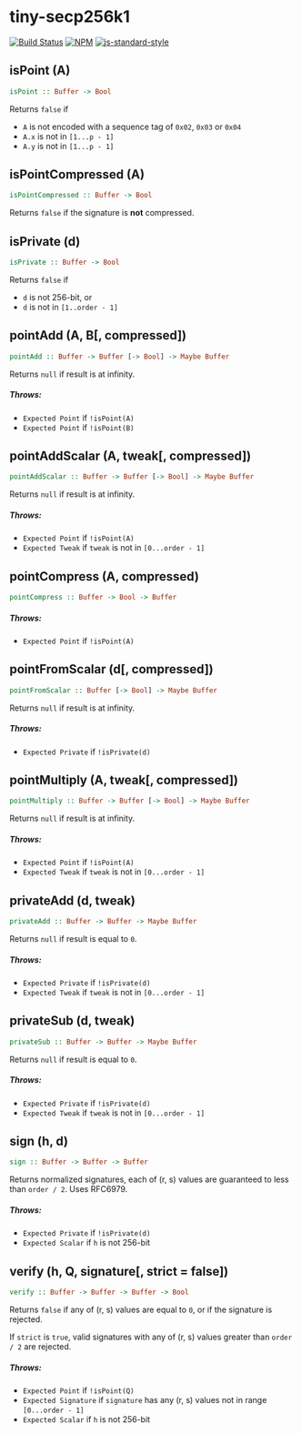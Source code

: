 # tiny-secp256k1
[![Build Status](https://travis-ci.org/bitcoinjs/tiny-secp256k1.png?branch=master)](https://travis-ci.org/bitcoinjs/tiny-secp256k1)
[![NPM](https://img.shields.io/npm/v/tiny-secp256k1.svg)](https://www.npmjs.org/package/tiny-secp256k1)
[![js-standard-style](https://cdn.rawgit.com/feross/standard/master/badge.svg)](https://github.com/feross/standard)

## isPoint (A)
``` haskell
isPoint :: Buffer -> Bool
```
Returns `false` if
* `A` is not encoded with a sequence tag of `0x02`, `0x03` or `0x04`
* `A.x` is not in `[1...p - 1]`
* `A.y` is not in `[1...p - 1]`


## isPointCompressed (A)
``` haskell
isPointCompressed :: Buffer -> Bool
```
Returns `false` if the signature is **not** compressed.


## isPrivate (d)
``` haskell
isPrivate :: Buffer -> Bool
```
Returns `false` if
* `d` is not 256-bit, or
* `d` is not in `[1..order - 1]`


## pointAdd (A, B[, compressed])
``` haskell
pointAdd :: Buffer -> Buffer [-> Bool] -> Maybe Buffer
```
Returns `null` if result is at infinity.

##### Throws:
* `Expected Point` if `!isPoint(A)`
* `Expected Point` if `!isPoint(B)`


## pointAddScalar (A, tweak[, compressed])
``` haskell
pointAddScalar :: Buffer -> Buffer [-> Bool] -> Maybe Buffer
```
Returns `null` if result is at infinity.

##### Throws:
* `Expected Point` if `!isPoint(A)`
* `Expected Tweak` if `tweak` is not in `[0...order - 1]`


## pointCompress (A, compressed)
``` haskell
pointCompress :: Buffer -> Bool -> Buffer
```

##### Throws:
* `Expected Point` if `!isPoint(A)`


## pointFromScalar (d[, compressed])
``` haskell
pointFromScalar :: Buffer [-> Bool] -> Maybe Buffer
```
Returns `null` if result is at infinity.

##### Throws:
* `Expected Private` if `!isPrivate(d)`


## pointMultiply (A, tweak[, compressed])
``` haskell
pointMultiply :: Buffer -> Buffer [-> Bool] -> Maybe Buffer
```
Returns `null` if result is at infinity.

##### Throws:
* `Expected Point` if `!isPoint(A)`
* `Expected Tweak` if `tweak` is not in `[0...order - 1]`


## privateAdd (d, tweak)
``` haskell
privateAdd :: Buffer -> Buffer -> Maybe Buffer
```
Returns `null` if result is equal to `0`.

##### Throws:
* `Expected Private` if `!isPrivate(d)`
* `Expected Tweak` if `tweak` is not in `[0...order - 1]`


## privateSub (d, tweak)
``` haskell
privateSub :: Buffer -> Buffer -> Maybe Buffer
```
Returns `null` if result is equal to `0`.

##### Throws:
* `Expected Private` if `!isPrivate(d)`
* `Expected Tweak` if `tweak` is not in `[0...order - 1]`


## sign (h, d)
``` haskell
sign :: Buffer -> Buffer -> Buffer
```
Returns normalized signatures, each of (r, s) values are guaranteed to less than `order / 2`.
Uses RFC6979.

##### Throws:
* `Expected Private` if `!isPrivate(d)`
* `Expected Scalar` if `h` is not 256-bit


## verify (h, Q, signature[, strict = false])
``` haskell
verify :: Buffer -> Buffer -> Buffer -> Bool
```
Returns `false` if any of (r, s) values are equal to `0`,  or if the signature is rejected.

If `strict` is `true`, valid signatures with any of (r, s) values greater than `order / 2` are rejected.

##### Throws:
* `Expected Point` if `!isPoint(Q)`
* `Expected Signature` if `signature` has any (r, s) values not in range `[0...order - 1]`
* `Expected Scalar` if `h` is not 256-bit

